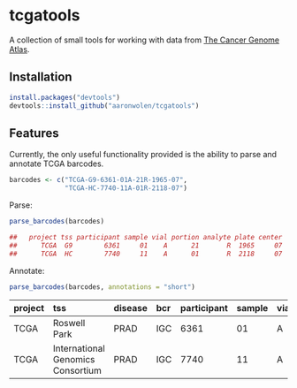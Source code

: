 # tcgatools

A collection of small tools for working with data from [The Cancer Genome Atlas](http://cancergenome.nih.gov/).

## Installation

```r
install.packages("devtools")
devtools::install_github("aaronwolen/tcgatools")
```

## Features

Currently, the only useful functionality provided is the ability to parse and annotate TCGA barcodes.

```r
barcodes <- c("TCGA-G9-6361-01A-21R-1965-07",
              "TCGA-HC-7740-11A-01R-2118-07")
```

Parse: 
```r
parse_barcodes(barcodes)

##   project tss participant sample vial portion analyte plate center
##      TCGA  G9        6361     01    A      21       R  1965     07
##      TCGA  HC        7740     11    A      01       R  2118     07
```

Annotate: 

```r
parse_barcodes(barcodes, annotations = "short")
```

|project |tss                               |disease |bcr |participant |sample |vial |portion |analyte |plate |center |center.type |
|:-------|:---------------------------------|:-------|:---|:-----------|:------|:----|:-------|:-------|:-----|:------|:-----------|
|TCGA    |Roswell Park                      |PRAD    |IGC |6361        |01     |A    |21      |RNA     |1965  |UNC    |CGCC        |
|TCGA    |International Genomics Consortium |PRAD    |IGC |7740        |11     |A    |01      |RNA     |2118  |UNC    |CGCC        |

